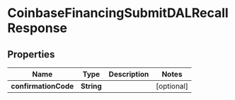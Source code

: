 
# CoinbaseFinancingSubmitDALRecallResponse

## Properties
Name | Type | Description | Notes
------------ | ------------- | ------------- | -------------
**confirmationCode** | **String** |  |  [optional]



